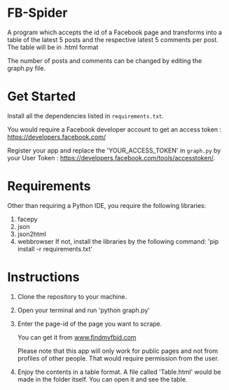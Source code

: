 # FB-Spider
A program which accepts the id of a Facebook page and transforms into a table of the latest 5 posts and the respective latest 5 comments per post. The table will be in .html format 

The number of posts and comments can be changed by editing the graph.py file.
# Get Started

Install all the dependencies listed in `requirements.txt`.

You would require a Facebook developer account to get an access token : https://developers.facebook.com/

Register your app and replace the 'YOUR_ACCESS_TOKEN' in `graph.py` by your User Token : https://developers.facebook.com/tools/accesstoken/.

# Requirements
Other than requiring a Python IDE, you require the following libraries:
1. facepy
2. json
3. json2html
4. webbrowser
If not, install the libraries by the following command: 'pip install -r requirements.txt'

# Instructions

1. Clone the repository to your machine.

2. Open your terminal and run 'python graph.py'

3. Enter the page-id of the page you want to scrape.

	You can get it from www.findmyfbid.com
	
	Please note that this app will only work for public pages and not from profiles of other people.
	That would require permission from the user.
4. Enjoy the contents in a table format.
   A file called 'Table.html' would be made in the folder itself.
   You can open it and see the table.
